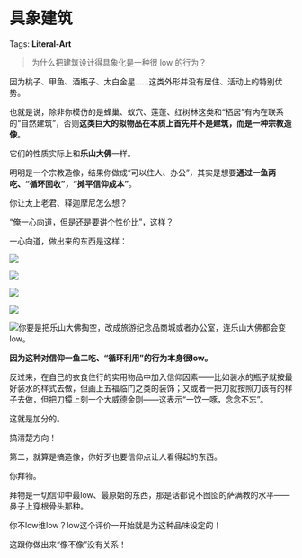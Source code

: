 # 具象建筑

Tags: **Literal-Art**

> 为什么把建筑设计得具象化是一种很 low 的行为？



因为桃子、甲鱼、酒瓶子、太白金星……这类外形并没有居住、活动上的特别优势。

也就是说，除非你模仿的是蜂巢、蚁穴、莲蓬、红树林这类和“栖居”有内在联系的“自然建筑”，否则**这类巨大的拟物品在本质上首先并不是建筑，而是一种宗教造像**。

它们的性质实际上和**乐山大佛**一样。

明明是一个宗教造像，结果你做成“可以住人、办公”，其实是想要**通过一鱼两吃、“循环回收”，“摊平信仰成本”**。

你让太上老君、释迦摩尼怎么想？

“俺一心向道，但是还是要讲个性价比”，这样？

一心向道，做出来的东西是这样：

![](https://picx.zhimg.com/50/v2-dd4be9f7b6fd62c00768102493204586_720w.jpg?source=1940ef5c)  


![](https://picx.zhimg.com/50/v2-174989b8c3eb5878630be07194cbc7db_720w.jpg?source=1940ef5c)  


![](https://picx.zhimg.com/50/v2-5397287fdaca9007386e17d5800514ce_720w.jpg?source=1940ef5c)  


![](https://pic1.zhimg.com/50/v2-61c674a1f82c06b51838b5bc2a741207_720w.jpg?source=1940ef5c)  


![](https://picx.zhimg.com/50/v2-7a96a764f58e877124cbd563711e2b77_720w.jpg?source=1940ef5c)你要是把乐山大佛掏空，改成旅游纪念品商城或者办公室，连乐山大佛都会变low。

**因为这种对信仰一鱼二吃、“循环利用”的行为本身很low。**

反过来，在自己的衣食住行的实用物品中加入信仰因素——比如装水的瓶子就按最好装水的样式去做，但画上五福临门之类的装饰；又或者一把刀就按照刀该有的样子去做，但把刀镡上刻一个大威德金刚——这表示“一饮一啄，念念不忘”。

这就是加分的。

搞清楚方向！

第二，就算是搞造像，你好歹也要信仰点让人看得起的东西。

你拜物。

拜物是一切信仰中最low、最原始的东西，那是话都说不囫囵的萨满教的水平——鼻子上穿根骨头那种。

你不low谁low？low这个评价一开始就是为这种品味设定的！

这跟你做出来“像不像”没有关系！



